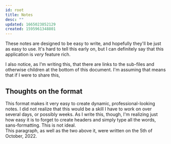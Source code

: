 ```yaml
---
id: root
title: Notes
desc: ""
updated: 1665023852129
created: 1595961348801
---
```


These notes are designed to be easy to write, and hopefully they'll be just as easy to use. It's hard to tell this early on, but I can definitely say that this application is *very* feature rich.

I also notice, as I'm writing this, that there are links to the sub-files and otherwise children at the bottom of this document. I'm assuming that means that if I were to share this, 

## Thoughts on the format

This format makes it very easy to create dynamic, professional-looking notes. I did not realize that this would be a skill I have to work on over several days, or possibly weeks. As I write this, though, I'm realizing just how easy it is to forget to create headers and simply type all the words, sans-formatting. This is not ideal.  
This paragraph, as well as the two above it, were written on the 5th of October, 2022.